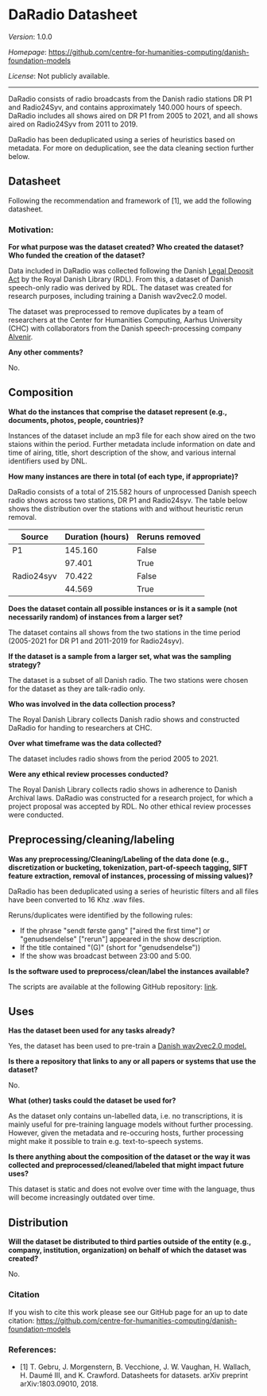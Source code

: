 # DaRadio Datasheet

*Version*: 1.0.0

*Homepage*: https://github.com/centre-for-humanities-computing/danish-foundation-models

*License*: Not publicly available.

---

DaRadio consists of radio broadcasts from the Danish radio stations DR P1 and Radio24Syv, and contains approximately 140.000 hours of speech. DaRadio includes all shows aired on DR P1 from 2005 to 2021, and all shows aired on Radio24Syv from 2011 to 2019.

DaRadio has been deduplicated using a series of heuristics based on metadata. For more on deduplication, see the data cleaning section further below.


## Datasheet

Following the recommendation and framework of [1], we add the following datasheet. 

### Motivation:

**For what purpose was the dataset created? Who created the dataset? Who funded the creation of the dataset?**

Data included in DaRadio was collected following the Danish [Legal Deposit Act](https://www.retsinformation.dk/eli/lta/2004/1439) by the Royal Danish Library (RDL). From this, a dataset of Danish speech-only radio was derived by RDL. The dataset was created for research purposes, including training a Danish wav2vec2.0 model. 

The dataset was preprocessed to remove duplicates by a team of researchers at the Center for Humanities Computing, Aarhus University (CHC) with collaborators from the Danish speech-processing company [Alvenir](alvenir.ai).

**Any other comments?**

No.


## Composition

**What do the instances that comprise the dataset represent (e.g., documents, photos, people, countries)?**

Instances of the dataset include an mp3 file for each show aired on the two staions within the period. Further metadata include information on date and time of airing, title, short description of the show, and various internal identifiers used by DNL.

**How many instances are there in total (of each type, if appropriate)?**

DaRadio consists of a total of 215.582 hours of unprocessed Danish speech radio shows across two stations, DR P1 and Radio24syv. The table below shows the distribution over the stations with and without heuristic rerun removal.


| Source     | Duration (hours) | Reruns removed |
|------------|------------------|----------------|
| P1         | 145.160          | False          |
|            | 97.401           | True           |
| Radio24syv | 70.422           | False          |
|            | 44.569           | True           |


**Does the dataset contain all possible instances or is it a sample (not necessarily random) of instances from a larger set?**

The dataset contains all shows from the two stations in the time period (2005-2021 for DR P1 and 2011-2019 for Radio24syv).

**If the dataset is a sample from a larger set, what was the sampling strategy?**

The dataset is a subset of all Danish radio. The two stations were chosen for the dataset as they are talk-radio only. 


**Who was involved in the data collection process?**

The Royal Danish Library collects Danish radio shows and constructed DaRadio for handing to researchers at CHC.


**Over what timeframe was the data collected?**

The dataset includes radio shows from the period 2005 to 2021.

**Were any ethical review processes conducted?**

The Royal Danish Library collects radio shows in adherence to Danish Archival laws. DaRadio was constructed for a research project, for which a project proposal was accepted by RDL. No other ethical review processes were conducted.


## Preprocessing/cleaning/labeling

**Was any preprocessing/Cleaning/Labeling of the data done 
(e.g., discretization or bucketing, tokenization, part-of-speech tagging, 
SIFT feature extraction, removal of instances, processing of missing values)?**

DaRadio has been deduplicated using a series of heuristic filters and all files have been converted to 16 Khz .wav files. 

Reruns/duplicates were identified by the following rules:

- If the phrase "sendt første gang" ["aired the first time"] or "genudsendelse" ["rerun"] appeared in the show description.
- If the title contained "(G)" (short for "genudsendelse")) 
- If the show was broadcast between 23:00 and 5:00.



**Is the software used to preprocess/clean/label the instances available?**

The scripts are available at the following GitHub repository: [link](https://github.com/centre-for-humanities-computing/Gjallarhorn).

## Uses

**Has the dataset been used for any tasks already?**

Yes, the dataset has been used to pre-train a [Danish wav2vec2.0 model.](https://huggingface.co/chcaa/xls-r-300m-danish) 

**Is there a repository that links to any or all papers or systems that use the dataset?**

No.

**What (other) tasks could the dataset be used for?**

As the dataset only contains un-labelled data, i.e. no transcriptions, it is mainly useful for pre-training language models without further processing. However, given the metadata and re-occuring hosts, further processing might make it possible to train e.g. text-to-speech systems. 

**Is there anything about the composition of the dataset or the way it was collected and
preprocessed/cleaned/labeled that might impact future uses?**

This dataset is static and does not evolve over time with the language, thus will become increasingly outdated over time.


## Distribution

**Will the dataset be distributed to third parties outside of the entity (e.g., company, institution, organization) on behalf of which the dataset was created?**

No.


### Citation
If you wish to cite this work please see our GitHub page for an up to date citation: https://github.com/centre-for-humanities-computing/danish-foundation-models


### References:

- [1] T. Gebru, J. Morgenstern, B. Vecchione, J. W. Vaughan, H. Wallach, H. Daumé III,
        and K. Crawford. Datasheets for datasets. arXiv preprint arXiv:1803.09010, 2018.

